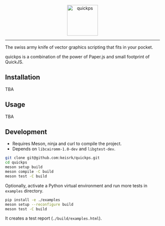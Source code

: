 <p align="center">
  <img src="https://imgur.com/MjyBMrT.png" height="100" alt="quickps">
</p>

---

The swiss army knife of vector graphics scripting that fits in your pocket.

quickps is a combination of the power of Paper.js and small footprint of QuickJS.

## Installation

TBA

## Usage

TBA

## Development

- Requires Meson, ninja and curl to compile the project.
- Depends on `libcairomm-1.0-dev` and `libgtest-dev`.

```bash
git clone git@github.com:keisrk/quickps.git
cd quickps
meson setup build
meson compile -C build
meson test -C build
```

Optionally, activate a Python virtual environment and run more tests in `examples`
directory.

```bash
pip install -e ./examples
meson setup --reconfigure build
meson test -C build
```

It creates a test report (`./build/examples.html`).
